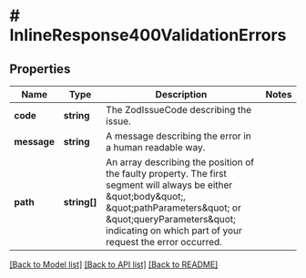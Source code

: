 # # InlineResponse400ValidationErrors

## Properties

Name | Type | Description | Notes
------------ | ------------- | ------------- | -------------
**code** | **string** | The ZodIssueCode describing the issue. |
**message** | **string** | A message describing the error in a human readable way. |
**path** | **string[]** | An array describing the position of the faulty property. The first segment will always be either \&quot;body\&quot;, \&quot;pathParameters\&quot; or \&quot;queryParameters\&quot; indicating on which part of your request the error occurred. |

[[Back to Model list]](../../README.md#models) [[Back to API list]](../../README.md#endpoints) [[Back to README]](../../README.md)
